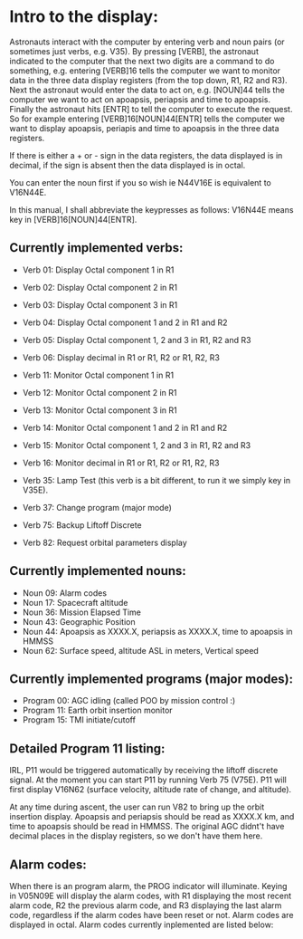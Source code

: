 Intro to the display:
=====================

Astronauts interact with the computer by entering verb and noun pairs (or sometimes just verbs, e.g. V35). By pressing [VERB], the astronaut indicated to the computer that the next two digits are a command to do something, e.g. entering [VERB]16 tells the computer we want to monitor data in the three data display registers (from the top down,
R1, R2 and R3). Next the astronaut would enter the data to act on, e.g. [NOUN]44 tells the computer we want to act
on apoapsis, periapsis and time to apoapsis. Finally the astronaut hits [ENTR] to tell the computer to execute the request. So for example entering [VERB]16[NOUN]44[ENTR] tells the computer we want to display apoapsis, periapis and time to apoapsis in the three data registers.

If there is either a + or - sign in the data registers, the data displayed is in decimal, if the sign is absent then the data displayed is in octal.

You can enter the noun first if you so wish ie N44V16E is equivalent to V16N44E.

In this manual, I shall abbreviate the keypresses as follows:
V16N44E means key in [VERB]16[NOUN]44[ENTR].


Currently implemented verbs:
---------------------------

- Verb 01: Display Octal component 1 in R1
- Verb 02: Display Octal component 2 in R1
- Verb 03: Display Octal component 3 in R1
- Verb 04: Display Octal component 1 and 2 in R1 and R2
- Verb 05: Display Octal component 1, 2 and 3 in R1, R2 and R3
- Verb 06: Display decimal in R1 or R1, R2 or R1, R2, R3

- Verb 11: Monitor Octal component 1 in R1
- Verb 12: Monitor Octal component 2 in R1
- Verb 13: Monitor Octal component 3 in R1
- Verb 14: Monitor Octal component 1 and 2 in R1 and R2
- Verb 15: Monitor Octal component 1, 2 and 3 in R1, R2 and R3
- Verb 16: Monitor decimal in R1 or R1, R2 or R1, R2, R3

- Verb 35: Lamp Test (this verb is a bit different, to run it we simply key in V35E).
- Verb 37: Change program (major mode)

- Verb 75: Backup Liftoff Discrete
- Verb 82: Request orbital parameters display

Currently implemented nouns:
----------------------------

- Noun 09: Alarm codes
- Noun 17: Spacecraft altitude
- Noun 36: Mission Elapsed Time
- Noun 43: Geographic Position
- Noun 44: Apoapsis as XXXX.X, periapsis as XXXX.X, time to apoapsis in HMMSS
- Noun 62: Surface speed, altitude ASL in meters, Vertical speed

Currently implemented programs (major modes):
---------------------------------------------

- Program 00: AGC idling (called POO by mission control :)
- Program 11: Earth orbit insertion monitor
- Program 15: TMI initiate/cutoff

Detailed Program 11 listing:
----------------------------

IRL, P11 would be triggered automatically by receiving the liftoff discrete signal. At the moment you can start P11 by running Verb 75 (V75E). P11 will first display V16N62 (surface velocity, altitude rate of change, and altitude).

At any time during ascent, the user can run V82 to bring up the orbit insertion display. Apoapsis and periapsis should be read as XXXX.X km, and time to apoapsis should be read in HMMSS. The original AGC didnt't have decimal places in the display registers, so we don't have them here.

Alarm codes:
------------

When there is an program alarm, the PROG indicator will illuminate.
Keying in V05N09E will display the alarm codes, with R1 displaying the
most recent alarm code, R2 the previous alarm code, and R3 displaying the last alarm code, regardless if the alarm codes have been reset or not. Alarm codes are displayed in octal. Alarm codes currently inplemented are listed below:

